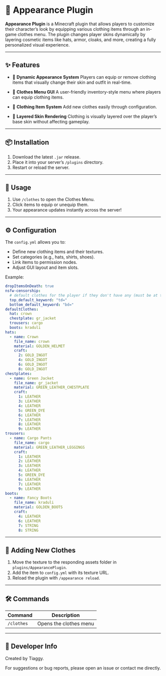 # 🧥 Appearance Plugin

**Appearance Plugin** is a Minecraft plugin that allows players to customize their character’s look by equipping various clothing items through an in-game clothes menu. The plugin changes player skins dynamically by layering cosmetic items like hats, armor, cloaks, and more, creating a fully personalized visual experience.

---

## ✨ Features

* 🎨 **Dynamic Appearance System**
  Players can equip or remove clothing items that visually change their skin and outfit in real-time.

* 🧰 **Clothes Menu GUI**
  A user-friendly inventory-style menu where players can equip clothing items.

* 🧥 **Clothing Item System**
  Add new clothes easily through configuration.

* 🧍 **Layered Skin Rendering**
  Clothing is visually layered over the player’s base skin without affecting gameplay.

---

## 📦 Installation

1. Download the latest `.jar` release.
2. Place it into your server’s `/plugins` directory.
3. Restart or reload the server.

---

## 🧭 Usage

1. Use `/clothes` to open the Clothes Menu.
2. Click items to equip or unequip them.
3. Your appearance updates instantly across the server!

---

## ⚙️ Configuration

The `config.yml` allows you to:

* Define new clothing items and their textures.
* Set categories (e.g., hats, shirts, shoes).
* Link items to permission nodes.
* Adjust GUI layout and item slots.

Example:

```yaml
dropItemsOnDeath: true
nsfw-censorship:
  # default clothes for the player if they don't have any (must be at the end of the file)
  top_default_keyword: "td="
  bottom_default_keyword: "bd="
defaultClothes:
  hat: crown
  chestplate: gr_jacket
  trousers: cargo
  boots: kraduli
hats:
  - name: Crown
    file_name: crown
    material: GOLDEN_HELMET
    craft:
      2: GOLD_INGOT
      4: GOLD_INGOT
      6: GOLD_INGOT
      8: GOLD_INGOT
chestplates:
  - name: Green Jacket
    file_name: gr_jacket
    material: GREEN_LEATHER_CHESTPLATE
    craft:
      1: LEATHER
      3: LEATHER
      4: LEATHER
      5: GREEN_DYE
      6: LEATHER
      7: LEATHER
      8: LEATHER
      9: LEATHER
trousers:
  - name: Cargo Pants
    file_name: cargo
    material: GREEN_LEATHER_LEGGINGS
    craft:
      1: LEATHER
      2: LEATHER
      3: LEATHER
      4: LEATHER
      5: GREEN_DYE
      6: LEATHER
      7: LEATHER
      9: LEATHER
boots:
  - name: Fancy Boots
    file_name: kraduli
    material: GOLDEN_BOOTS
    craft:
      4: LEATHER
      6: LEATHER
      7: STRING
      8: STRING
```

---

## 🧪 Adding New Clothes

1. Move the texture to the responding assets folder in `plugins/AppearancePlugin`.
2. Add the item to `config.yml` with its texture URL.
3. Reload the plugin with `/appearance reload`.

---

## 🛠 Commands

| Command              | Description                  |
| -------------------- | ---------------------------- |
| `/clothes`           | Opens the clothes menu       |

---

## 👤 Developer Info

Created by Tiaggy.

For suggestions or bug reports, please open an issue or contact me directly.
